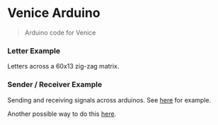 # Venice Arduino

> Arduino code for Venice

### Letter Example

Letters across a 60x13 zig-zag matrix.

### Sender / Receiver Example

Sending and receiving signals across arduinos. See [here](https://iot-guider.com/arduino/serial-communication-between-two-arduino-boards/) for example.

Another possible way to do this [here](https://www.circuitbasics.com/wired-communication-between-two-arduinos/).